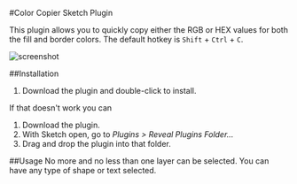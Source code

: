 #Color Copier Sketch Plugin

This plugin allows you to quickly copy either the RGB or HEX values for both the
fill and border colors. The default hotkey is `Shift` + `Ctrl` + `C`.

![screenshot](http://i.imgur.com/C4EczFw.png  "Color Copier Screenshot")

##Installation
1. Download the plugin and double-click to install.

If that doesn't work you can

1. Download the plugin.
2. With Sketch open, go to *Plugins > Reveal Plugins Folder...*
3. Drag and drop the plugin into that folder.

##Usage
No more and no less than one layer can be selected. You can have any type of
shape or text selected.  
